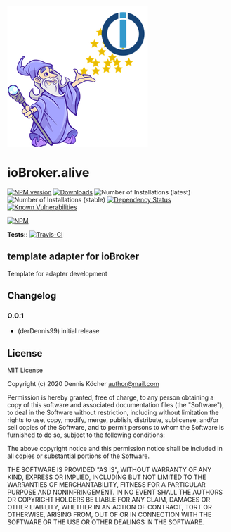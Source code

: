 ![Logo](admin/template.png)
# ioBroker.alive

[![NPM version](http://img.shields.io/npm/v/iobroker.alive.svg)](https://www.npmjs.com/package/iobroker.alive)
[![Downloads](https://img.shields.io/npm/dm/iobroker.alive.svg)](https://www.npmjs.com/package/iobroker.alive)
![Number of Installations (latest)](http://iobroker.live/badges/template-installed.svg)
![Number of Installations (stable)](http://iobroker.live/badges/template-stable.svg)
[![Dependency Status](https://img.shields.io/david/Author/iobroker.template.svg)](https://david-dm.org/Author/iobroker.alive)
[![Known Vulnerabilities](https://snyk.io/test/github/Author/ioBroker.template/badge.svg)](https://snyk.io/test/github/Author/ioBroker.alive)

[![NPM](https://nodei.co/npm/iobroker.alive.png?downloads=true)](https://nodei.co/npm/iobroker.alive/)

**Tests:**: [![Travis-CI](http://img.shields.io/travis/Author/ioBroker.alive/master.svg)](https://travis-ci.org/Author/ioBroker.alive)

## template adapter for ioBroker

Template for adapter development

## Changelog

### 0.0.1
* (derDennis99) initial release

## License
MIT License

Copyright (c) 2020 Dennis Köcher <author@mail.com>

Permission is hereby granted, free of charge, to any person obtaining a copy
of this software and associated documentation files (the "Software"), to deal
in the Software without restriction, including without limitation the rights
to use, copy, modify, merge, publish, distribute, sublicense, and/or sell
copies of the Software, and to permit persons to whom the Software is
furnished to do so, subject to the following conditions:

The above copyright notice and this permission notice shall be included in all
copies or substantial portions of the Software.

THE SOFTWARE IS PROVIDED "AS IS", WITHOUT WARRANTY OF ANY KIND, EXPRESS OR
IMPLIED, INCLUDING BUT NOT LIMITED TO THE WARRANTIES OF MERCHANTABILITY,
FITNESS FOR A PARTICULAR PURPOSE AND NONINFRINGEMENT. IN NO EVENT SHALL THE
AUTHORS OR COPYRIGHT HOLDERS BE LIABLE FOR ANY CLAIM, DAMAGES OR OTHER
LIABILITY, WHETHER IN AN ACTION OF CONTRACT, TORT OR OTHERWISE, ARISING FROM,
OUT OF OR IN CONNECTION WITH THE SOFTWARE OR THE USE OR OTHER DEALINGS IN THE
SOFTWARE.